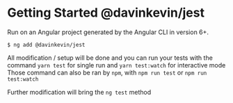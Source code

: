 # Getting Started @davinkevin/jest

Run on an Angular project generated by the Angular CLI in version 6+.

```shell
$ ng add @davinkevin/jest
```

All modification / setup will be done and you can run your tests with the command `yarn test` for single run and `yarn test:watch` for interactive mode
Those command can also be ran by `npm`, with `npm run test` or `npm run test:watch`

Further modification will bring the `ng test` method 
